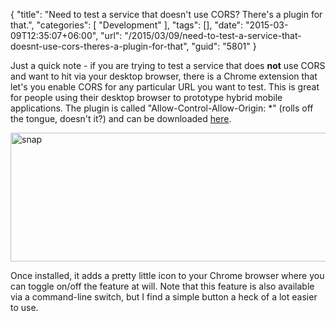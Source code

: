 {
	"title": "Need to test a service that doesn't use CORS? There's a plugin for that.",
	"categories": [
		"Development"
	],
	"tags": [],
	"date": "2015-03-09T12:35:07+06:00",
	"url": "/2015/03/09/need-to-test-a-service-that-doesnt-use-cors-theres-a-plugin-for-that",
	"guid": "5801"
}

Just a quick note - if you are trying to test a service that does <strong>not</strong> use CORS and want to hit via your desktop browser, there is a Chrome extension that let's you enable CORS for any particular URL you want to test. This is great for people using their desktop browser to prototype hybrid mobile applications. The plugin is called "Allow-Control-Allow-Origin: *" (rolls off the tongue, doesn't it?) and can be downloaded <a href="https://chrome.google.com/webstore/detail/allow-control-allow-origi/nlfbmbojpeacfghkpbjhddihlkkiljbi?hl=en">here</a>. 

<a href="http://www.raymondcamden.com/wp-content/uploads/2015/03/snap.png"><img src="https://static.raymondcamden.com/images/wp-content/uploads/2015/03/snap.png" alt="snap" width="524" height="206" class="alignnone size-full wp-image-5802" /></a>

Once installed, it adds a pretty little icon to your Chrome browser where you can toggle on/off the feature at will. Note that this feature is also available via a command-line switch, but I find a simple button a heck of a lot easier to use.